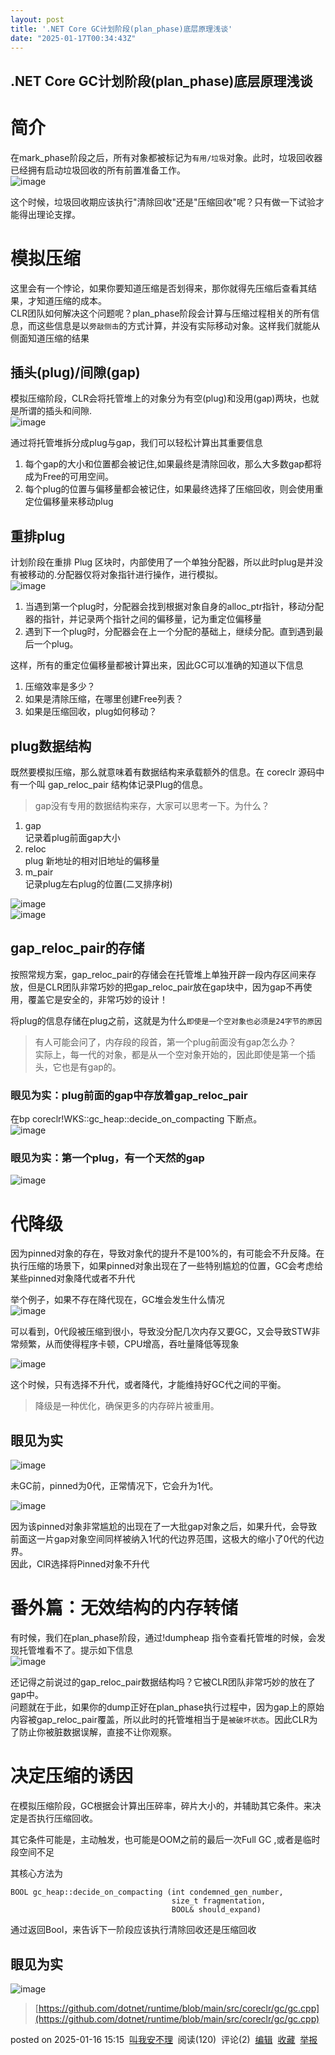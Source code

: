```yaml
---
layout: post
title: '.NET Core GC计划阶段(plan_phase)底层原理浅谈'
date: "2025-01-17T00:34:43Z"
---
```

.NET Core GC计划阶段(plan\_phase)底层原理浅谈
-----------------------------------

简介
==

在mark\_phase阶段之后，所有对象都被标记为`有用/垃圾`对象。此时，垃圾回收器已经拥有启动垃圾回收的所有前置准备工作。  
![image](https://img2024.cnblogs.com/blog/1084317/202501/1084317-20250114135548148-699741587.png)

这个时候，垃圾回收期应该执行"清除回收"还是"压缩回收"呢？只有做一下试验才能得出理论支撑。

模拟压缩
====

这里会有一个悖论，如果你要知道压缩是否划得来，那你就得先压缩后查看其结果，才知道压缩的成本。  
CLR团队如何解决这个问题呢？plan\_phase阶段会计算与压缩过程相关的所有信息，而这些信息是以`旁敲侧击`的方式计算，并没有实际移动对象。这样我们就能从侧面知道压缩的结果

插头(plug)/间隙(gap)
----------------

模拟压缩阶段，CLR会将托管堆上的对象分为有空(plug)和没用(gap)两块，也就是所谓的插头和间隙.  
![image](https://img2024.cnblogs.com/blog/1084317/202501/1084317-20250114141646560-791352266.png)

通过将托管堆拆分成plug与gap，我们可以轻松计算出其重要信息

1.  每个gap的大小和位置都会被记住,如果最终是清除回收，那么大多数gap都将成为Free的可用空间。
2.  每个plug的位置与偏移量都会被记住，如果最终选择了压缩回收，则会使用重定位偏移量来移动plug

重排plug
------

计划阶段在重排 Plug 区块时，内部使用了一个单独分配器，所以此时plug是并没有被移动的.分配器仅将对象指针进行操作，进行模拟。  
![image](https://img2024.cnblogs.com/blog/1084317/202501/1084317-20250116103923380-114433671.png)

1.  当遇到第一个plug时，分配器会找到根据对象自身的alloc\_ptr指针，移动分配器的指针，并记录两个指针之间的偏移量，记为重定位偏移量
2.  遇到下一个plug时，分配器会在上一个分配的基础上，继续分配。直到遇到最后一个plug。

这样，所有的重定位偏移量都被计算出来，因此GC可以准确的知道以下信息

1.  压缩效率是多少？
2.  如果是清除压缩，在哪里创建Free列表？
3.  如果是压缩回收，plug如何移动？

plug数据结构
--------

既然要模拟压缩，那么就意味着有数据结构来承载额外的信息。在 coreclr 源码中有一个叫 gap\_reloc\_pair 结构体记录Plug的信息。

> gap没有专用的数据结构来存，大家可以思考一下。为什么？

1.  gap  
    记录着plug前面gap大小
2.  reloc  
    plug 新地址的相对旧地址的偏移量
3.  m\_pair  
    记录plug左右plug的位置(二叉排序树)

![image](https://img2024.cnblogs.com/blog/1084317/202501/1084317-20250114142525382-1184593413.png)  
![image](https://img2024.cnblogs.com/blog/1084317/202501/1084317-20250114142538775-1817138400.png)

gap\_reloc\_pair的存储
-------------------

按照常规方案，gap\_reloc\_pair的存储会在托管堆上单独开辟一段内存区间来存放，但是CLR团队非常巧妙的把gap\_reloc\_pair放在gap块中，因为gap不再使用，覆盖它是安全的，非常巧妙的设计！

将plug的信息存储在plug之前，这就是为什么`即使是一个空对象也必须是24字节的原因`

> 有人可能会问了，内存段的段首，第一个plug前面没有gap怎么办？  
> 实际上，每一代的对象，都是从一个空对象开始的，因此即使是第一个插头，它也是有gap的。

### 眼见为实：plug前面的gap中存放着gap\_reloc\_pair

在bp coreclr!WKS::gc\_heap::decide\_on\_compacting 下断点。  
![image](https://img2024.cnblogs.com/blog/1084317/202501/1084317-20250116134222071-179312233.png)

### 眼见为实：第一个plug，有一个天然的gap

![image](https://img2024.cnblogs.com/blog/1084317/202501/1084317-20250116134938671-1099025609.png)

代降级
===

因为pinned对象的存在，导致对象代的提升不是100%的，有可能会不升反降。在执行压缩的场景下，如果pinned对象出现在了一些特别尴尬的位置，GC会考虑给某些pinned对象降代或者不升代

举个例子，如果不存在降代现在，GC堆会发生什么情况  
![image](https://img2024.cnblogs.com/blog/1084317/202501/1084317-20250116142844735-607442785.png)

可以看到，0代段被压缩到很小，导致没分配几次内存又要GC，又会导致STW非常频繁，从而使得程序卡顿，CPU增高，吞吐量降低等现象

![image](https://img2024.cnblogs.com/blog/1084317/202501/1084317-20250116143123319-2052311842.png)

这个时候，只有选择不升代，或者降代，才能维持好GC代之间的平衡。

> 降级是一种优化，确保更多的内存碎片被重用。

眼见为实
----

![image](https://img2024.cnblogs.com/blog/1084317/202501/1084317-20250116144829085-371552715.png)

未GC前，pinned为0代，正常情况下，它会升为1代。

![image](https://img2024.cnblogs.com/blog/1084317/202501/1084317-20250116144843662-415422370.png)

因为该pinned对象非常尴尬的出现在了一大批gap对象之后，如果升代，会导致前面这一片gap对象空间同样被纳入1代的代边界范围，这极大的缩小了0代的代边界。  
因此，ClR选择将Pinned对象不升代

番外篇：无效结构的内存转储
=============

有时候，我们在plan\_phase阶段，通过!dumpheap 指令查看托管堆的时候，会发现托管堆看不了。提示如下信息  
![image](https://img2024.cnblogs.com/blog/1084317/202501/1084317-20250116145810012-1440633961.png)

还记得之前说过的gap\_reloc\_pair数据结构吗？它被CLR团队非常巧妙的放在了gap中。  
问题就在于此，如果你的dump正好在plan\_phase执行过程中，因为gap上的原始内容被gap\_reloc\_pair覆盖，所以此时的托管堆相当于是`被破坏状态`。因此CLR为了防止你被脏数据误解，直接不让你观察。

决定压缩的诱因
=======

在模拟压缩阶段，GC根据会计算出压碎率，碎片大小的，并辅助其它条件。来决定是否执行压缩回收。

其它条件可能是，主动触发，也可能是OOM之前的最后一次Full GC ,或者是临时段空间不足

其核心方法为

    BOOL gc_heap::decide_on_compacting (int condemned_gen_number,
                                        size_t fragmentation,
                                        BOOL& should_expand)
    

通过返回Bool，来告诉下一阶段应该执行清除回收还是压缩回收

眼见为实
----

![image](https://img2024.cnblogs.com/blog/1084317/202501/1084317-20250116151150309-1273770563.png)

> [https://github.com/dotnet/runtime/blob/main/src/coreclr/gc/gc.cpp](https://github.com/dotnet/runtime/blob/main/src/coreclr/gc/gc.cpp)

posted on 2025-01-16 15:15  [叫我安不理](https://www.cnblogs.com/lmy5215006)  阅读(120)  评论(2)  [编辑](https://i.cnblogs.com/EditPosts.aspx?postid=18668721)  [收藏](javascript:void\(0\))  [举报](javascript:void\(0\))